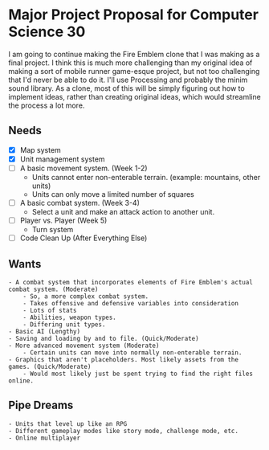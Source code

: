 # Major Project Proposal for Computer Science 30

I am going to continue making the Fire Emblem clone that I was making
as a final project. I think this is much more challenging than my 
original idea of making a sort of mobile runner game-esque project, 
but not too challenging that I'd never be able to do it. I'll use 
Processing and probably the minim sound library. As a clone, most
of this will be simply figuring out how to implement ideas, rather
than creating original ideas, which would streamline the process
a lot more.

## Needs
- [x] Map system
- [x] Unit management system
- [ ] A basic movement system. (Week 1-2)
	- Units cannot enter non-enterable terrain. (example: mountains, other units)
	- Units can only move a limited number of squares
- [ ] A basic combat system. (Week 3-4)
	- Select a unit and make an attack action to another unit.
- [ ] Player vs. Player (Week 5)
	- Turn system
- [ ] Code Clean Up (After Everything Else)

## Wants
	- A combat system that incorporates elements of Fire Emblem's actual combat system. (Moderate)
		- So, a more complex combat system.
		- Takes offensive and defensive variables into consideration
		- Lots of stats
		- Abilities, weapon types.
		- Differing unit types.
	- Basic AI (Lengthy)
	- Saving and loading by and to file. (Quick/Moderate)
	- More advanced movement system (Moderate)
		- Certain units can move into normally non-enterable terrain.
	- Graphics that aren't placeholders. Most likely assets from the games. (Quick/Moderate)
		- Would most likely just be spent trying to find the right files online.

## Pipe Dreams
	- Units that level up like an RPG
	- Different gameplay modes like story mode, challenge mode, etc.
	- Online multiplayer
